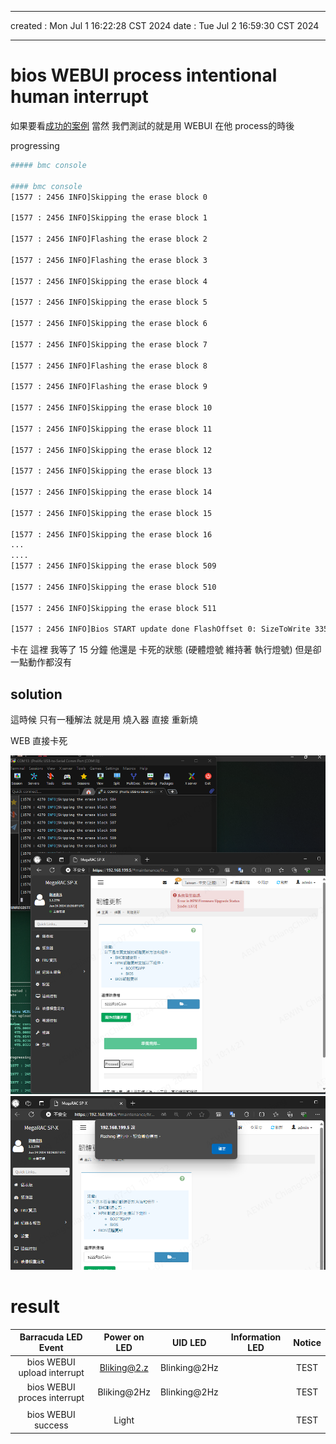 -------------------------------------------------------------------------------
created	:	Mon Jul  1 16:22:28 CST 2024
date	:	Tue Jul  2 16:59:30 CST 2024

-------------------------------------------------------------------------------
#  bios WEBUI process intentional human interrupt  #
如果要看[成功的案例](./bios_webui_update_bmcconsole.md)
當然 我們測試的就是用 WEBUI 在他 process的時後

progressing
```bash
##### bmc console

#### bmc console
[1577 : 2456 INFO]Skipping the erase block 0

[1577 : 2456 INFO]Skipping the erase block 1

[1577 : 2456 INFO]Flashing the erase block 2

[1577 : 2456 INFO]Flashing the erase block 3

[1577 : 2456 INFO]Skipping the erase block 4

[1577 : 2456 INFO]Skipping the erase block 5

[1577 : 2456 INFO]Skipping the erase block 6

[1577 : 2456 INFO]Skipping the erase block 7

[1577 : 2456 INFO]Flashing the erase block 8

[1577 : 2456 INFO]Flashing the erase block 9

[1577 : 2456 INFO]Skipping the erase block 10

[1577 : 2456 INFO]Skipping the erase block 11

[1577 : 2456 INFO]Skipping the erase block 12

[1577 : 2456 INFO]Skipping the erase block 13

[1577 : 2456 INFO]Skipping the erase block 14

[1577 : 2456 INFO]Skipping the erase block 15

[1577 : 2456 INFO]Skipping the erase block 16
...
....
[1577 : 2456 INFO]Skipping the erase block 509

[1577 : 2456 INFO]Skipping the erase block 510

[1577 : 2456 INFO]Skipping the erase block 511

[1577 : 2456 INFO]Bios START update done FlashOffset 0: SizeToWrite 33554432

```
卡在 這裡
我等了 15 分鐘 他還是 卡死的狀態
(硬體燈號 維持著 執行燈號)
但是卻一點動作都沒有

## solution ##
這時候 只有一種解法
就是用 燒入器 直接 重新燒


WEB 直接卡死

![](./pic/biso_webui_precess_interrupt_0.png)
![](./pic/biso_webui_precess_interrupt_1.png)

# result #
| Barracuda LED Event         | Power on LED | UID LED      | Information LED | Notice |
|:---------------------------:|:------------:|:------------:|:---------------:|:------:|
| bios WEBUI upload interrupt | Bliking@2.z  | Blinking@2Hz |                 | TEST   |
| bios WEBUI proces interrupt | Bliking@2Hz  | Blinking@2Hz |                 | TEST   |
|                             |              |              |                 |        |
| bios WEBUI success          | Light        |              |                 | TEST   |
